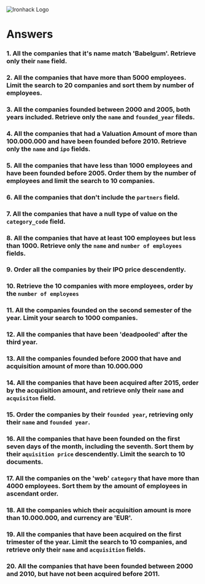 ![Ironhack Logo](https://i.imgur.com/1QgrNNw.png)

# Answers

### 1. All the companies that it's name match 'Babelgum'. Retrieve only their `name` field.

<!-- db.companies.find({name: "Babelgum"}, {name: 1, _id: 0}) -->

### 2. All the companies that have more than 5000 employees. Limit the search to 20 companies and sort them by **number of employees**.

<!-- db.companies.find({number_of_employees: { $gt: 5000} }).limit(20).sort(number_of_employees) -->

### 3. All the companies founded between 2000 and 2005, both years included. Retrieve only the `name` and `founded_year` fileds.

<!-- db.companies.find({founded_year: { $gte: 2000, $lte: 2005} }, {name: 1, founded_year: 1, _id: 0}) -->

### 4. All the companies that had a Valuation Amount of more than 100.000.000 and have been founded before 2010. Retrieve only the `name` and `ipo` fields.

<!-- pas trouver value "Valuation Amount" -->

### 5. All the companies that have less than 1000 employees and have been founded before 2005. Order them by the number of employees and limit the search to 10 companies.

<!-- db.companies.find({ $and: [{number_of_employees: { $lt: 1000}}, {founded_year: {$lt: 2005}}] }).order(number_of_employees).limit(10) -->

### 6. All the companies that don't include the `partners` field.

<!-- db.companies.find({$nor: [ {partners: false} ]}) -->

### 7. All the companies that have a null type of value on the `category_code` field.

<!-- db.companies.find({category_code: "null"}) -->

### 8. All the companies that have at least 100 employees but less than 1000. Retrieve only the `name` and `number of employees` fields.

<!-- db.companies.find( { $and: [{number_of_employees: { $elemMatch: {number_of_employees: 100}, $lt: 1000 }}] }, {name: 1, number_of_employees: 1, _id: 0} ) -->

### 9. Order all the companies by their IPO price descendently.

<!-- db.companies.find().sort({total_money_raised: -1}) -->

### 10. Retrieve the 10 companies with more employees, order by the `number of employees`

<!-- db.companies.find().sort({number_of_employees: -1}).limit(10) -->

### 11. All the companies founded on the second semester of the year. Limit your search to 1000 companies.

<!-- Your Code Goes Here -->

### 12. All the companies that have been 'deadpooled' after the third year.

<!-- Your Code Goes Here -->

### 13. All the companies founded before 2000 that have and acquisition amount of more than 10.000.000

<!-- Your Code Goes Here -->

### 14. All the companies that have been acquired after 2015, order by the acquisition amount, and retrieve only their `name` and `acquisiton` field.

<!-- Your Code Goes Here -->

### 15. Order the companies by their `founded year`, retrieving only their `name` and `founded year`.

<!-- Your Code Goes Here -->

### 16. All the companies that have been founded on the first seven days of the month, including the seventh. Sort them by their `aquisition price` descendently. Limit the search to 10 documents.

<!-- Your Code Goes Here -->

### 17. All the companies on the 'web' `category` that have more than 4000 employees. Sort them by the amount of employees in ascendant order.

<!-- Your Code Goes Here -->

### 18. All the companies which their acquisition amount is more than 10.000.000, and currency are 'EUR'.

<!-- Your Code Goes Here -->

### 19. All the companies that have been acquired on the first trimester of the year. Limit the search to 10 companies, and retrieve only their `name` and `acquisition` fields.

<!-- Your Code Goes Here -->

### 20. All the companies that have been founded between 2000 and 2010, but have not been acquired before 2011.

<!-- Your Code Goes Here -->
